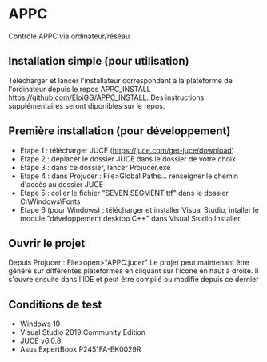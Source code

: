 # APPC
 Contrôle APPC via ordinateur/réseau

## Installation simple (pour utilisation)

Télécharger et lancer l'installateur correspondant à la plateforme de l'ordinateur depuis le repos APPC_INSTALL
https://github.com/EloiGG/APPC_INSTALL. Des instructions supplémentaires seront diponibles sur le repos. 

## Première installation (pour développement)

 - Etape 1 : télécharger JUCE (https://juce.com/get-juce/download)
 - Etape 2 : déplacer le dossier JUCE dans le dossier de votre choix
 - Etape 3 : dans ce dossier, lancer Projucer.exe
 - Etape 4 : dans Projucer : File>Global Paths... renseigner le chemin d'accès au dossier JUCE
 - Etape 5 : coller le fichier "SEVEN SEGMENT.ttf" dans le dossier C:\Windows\Fonts
 - Etape 6 (pour Windows) : télécharger et installer Visual Studio, intaller le module "développement desktop C++" dans Visual Studio Installer
 
## Ouvrir le projet

Depuis Projucer : File>open>"APPC.jucer"
Le projet peut maintenant être généré sur différentes plateformes en cliquant sur l'icone en haut à droite.
Il s'ouvre ensuite dans l'IDE et peut être compilé ou modifié depuis ce dernier

## Conditions de test

- Windows 10
- Visual Studio 2019 Community Edition
- JUCE v6.0.8
- Asus ExpertBook P2451FA-EK0029R
